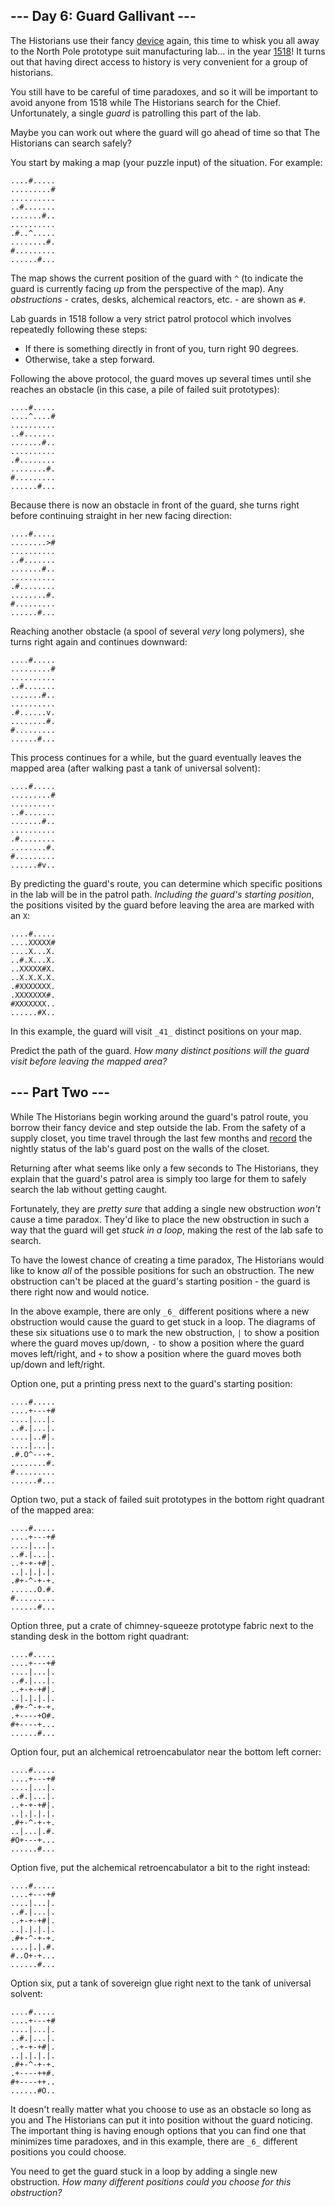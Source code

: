 ## \--- Day 6: Guard Gallivant ---

The Historians use their fancy [device](4) again, this time to whisk you all away to the North Pole prototype suit
manufacturing lab... in the year [1518](/2018/day/5)! It turns out that having direct access to history is very
convenient for a group of historians.

You still have to be careful of time paradoxes, and so it will be important to avoid anyone from 1518 while The
Historians search for the Chief. Unfortunately, a single _guard_ is patrolling this part of the lab.

Maybe you can work out where the guard will go ahead of time so that The Historians can search safely?

You start by making a map (your puzzle input) of the situation. For example:

```
....#.....
.........#
..........
..#.......
.......#..
..........
.#..^.....
........#.
#.........
......#...

```

The map shows the current position of the guard with `^` (to indicate the guard is currently facing _up_ from the
perspective of the map). Any _obstructions_ \- crates, desks, alchemical reactors, etc. - are shown as `#`.

Lab guards in 1518 follow a very strict patrol protocol which involves repeatedly following these steps:

- If there is something directly in front of you, turn right 90 degrees.
- Otherwise, take a step forward.

Following the above protocol, the guard moves up several times until she reaches an obstacle (in this case, a pile of
failed suit prototypes):

```
....#.....
....^....#
..........
..#.......
.......#..
..........
.#........
........#.
#.........
......#...

```

Because there is now an obstacle in front of the guard, she turns right before continuing straight in her new facing
direction:

```
....#.....
........>#
..........
..#.......
.......#..
..........
.#........
........#.
#.........
......#...

```

Reaching another obstacle (a spool of several _very_ long polymers), she turns right again and continues downward:

```
....#.....
.........#
..........
..#.......
.......#..
..........
.#......v.
........#.
#.........
......#...

```

This process continues for a while, but the guard eventually leaves the mapped area (after walking past a tank of
universal solvent):

```
....#.....
.........#
..........
..#.......
.......#..
..........
.#........
........#.
#.........
......#v..

```

By predicting the guard's route, you can determine which specific positions in the lab will be in the patrol path.
_Including the guard's starting position_, the positions visited by the guard before leaving the area are marked with an
`X`:

```
....#.....
....XXXXX#
....X...X.
..#.X...X.
..XXXXX#X.
..X.X.X.X.
.#XXXXXXX.
.XXXXXXX#.
#XXXXXXX..
......#X..

```

In this example, the guard will visit `_41_` distinct positions on your map.

Predict the path of the guard. _How many distinct positions will the guard visit before leaving the mapped area?_

## \--- Part Two ---

While The Historians begin working around the guard's patrol route, you borrow their fancy device and step outside the
lab. From the safety of a supply closet, you time travel through the last few months and [record](/2018/day/4) the
nightly status of the lab's guard post on the walls of the closet.

Returning after what seems like only a few seconds to The Historians, they explain that the guard's patrol area is
simply too large for them to safely search the lab without getting caught.

Fortunately, they are _pretty sure_ that adding a single new obstruction _won't_ cause a time paradox. They'd like to
place the new obstruction in such a way that the guard will get _stuck in a loop_, making the rest of the lab safe to
search.

To have the lowest chance of creating a time paradox, The Historians would like to know _all_ of the possible positions
for such an obstruction. The new obstruction can't be placed at the guard's starting position - the guard is there right
now and would notice.

In the above example, there are only `_6_` different positions where a new obstruction would cause the guard to get
stuck in a loop. The diagrams of these six situations use `O` to mark the new obstruction, `|` to show a position where
the guard moves up/down, `-` to show a position where the guard moves left/right, and `+` to show a position where the
guard moves both up/down and left/right.

Option one, put a printing press next to the guard's starting position:

```
....#.....
....+---+#
....|...|.
..#.|...|.
....|..#|.
....|...|.
.#.O^---+.
........#.
#.........
......#...

```

Option two, put a stack of failed suit prototypes in the bottom right quadrant of the mapped area:

```
....#.....
....+---+#
....|...|.
..#.|...|.
..+-+-+#|.
..|.|.|.|.
.#+-^-+-+.
......O.#.
#.........
......#...

```

Option three, put a crate of chimney-squeeze prototype fabric next to the standing desk in the bottom right quadrant:

```
....#.....
....+---+#
....|...|.
..#.|...|.
..+-+-+#|.
..|.|.|.|.
.#+-^-+-+.
.+----+O#.
#+----+...
......#...

```

Option four, put an alchemical retroencabulator near the bottom left corner:

```
....#.....
....+---+#
....|...|.
..#.|...|.
..+-+-+#|.
..|.|.|.|.
.#+-^-+-+.
..|...|.#.
#O+---+...
......#...

```

Option five, put the alchemical retroencabulator a bit to the right instead:

```
....#.....
....+---+#
....|...|.
..#.|...|.
..+-+-+#|.
..|.|.|.|.
.#+-^-+-+.
....|.|.#.
#..O+-+...
......#...

```

Option six, put a tank of sovereign glue right next to the tank of universal solvent:

```
....#.....
....+---+#
....|...|.
..#.|...|.
..+-+-+#|.
..|.|.|.|.
.#+-^-+-+.
.+----++#.
#+----++..
......#O..

```

It doesn't really matter what you choose to use as an obstacle so long as you and The Historians can put it into
position without the guard noticing. The important thing is having enough options that you can find one that minimizes
time paradoxes, and in this example, there are `_6_` different positions you could choose.

You need to get the guard stuck in a loop by adding a single new obstruction. _How many different positions could you
choose for this obstruction?_
